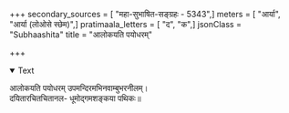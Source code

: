 +++
secondary_sources = [ "महा-सुभाषित-सङ्ग्रहः - 5343",]
meters = [ "आर्या", "आर्या (लोओसे स्छेम)",]
pratimaala_letters = [ "द", "क",]
jsonClass = "Subhaashita"
title = "आलोकयति पयोधरम्"

+++

<details open><summary>Text</summary>

आलोकयति पयोधरम् उपमन्दिरमभिनवाम्बुभरनीलम्।  
दयितारचितचितानल- धूमोद्गमशङ्कया पथिकः॥
</details>
